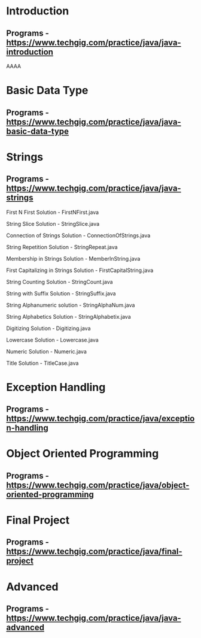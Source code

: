 Introduction
=
Programs - https://www.techgig.com/practice/java/java-introduction
-
AAAA



Basic Data Type
=
Programs - https://www.techgig.com/practice/java/java-basic-data-type
-




Strings
=
Programs - https://www.techgig.com/practice/java/java-strings
-

First N First
Solution - FirstNFirst.java

String Slice 
Solution - StringSlice.java

Connection of Strings 
Solution - ConnectionOfStrings.java

String Repetition 
Solution - StringRepeat.java

Membership in Strings 
Solution - MemberInString.java

First Capitalizing in Strings 
Solution - FirstCapitalString.java

String Counting 
Solution - StringCount.java

String with Suffix 
Solution - StringSuffix.java

String Alphanumeric 
solution - StringAlphaNum.java

String Alphabetics 
Solution - StringAlphabetix.java

Digitizing 
Solution - Digitizing.java

Lowercase 
Solution - Lowercase.java

Numeric 
Solution - Numeric.java

Title 
Solution - TitleCase.java


Exception Handling 
=
Programs - https://www.techgig.com/practice/java/exception-handling
-



Object Oriented Programming 
=
Programs - https://www.techgig.com/practice/java/object-oriented-programming
-



Final Project 
=
Programs - https://www.techgig.com/practice/java/final-project
-




Advanced 
=
Programs - https://www.techgig.com/practice/java/java-advanced
-




